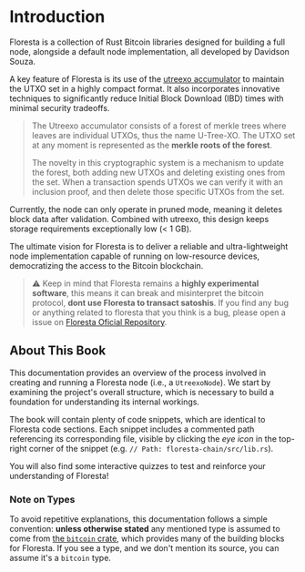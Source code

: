 # Introduction

Floresta is a collection of Rust Bitcoin libraries designed for building a full node, alongside a default node implementation, all developed by Davidson Souza.

A key feature of Floresta is its use of the [utreexo accumulator](https://eprint.iacr.org/2019/611) to maintain the UTXO set in a highly compact format. It also incorporates innovative techniques to significantly reduce Initial Block Download (IBD) times with minimal security tradeoffs.

> The Utreexo accumulator consists of a forest of merkle trees where leaves are individual UTXOs, thus the name U-Tree-XO. The UTXO set at any moment is represented as the **merkle roots of the forest**.
> 
> The novelty in this cryptographic system is a mechanism to update the forest, both adding new UTXOs and deleting existing ones from the set. When a transaction spends UTXOs we can verify it with an inclusion proof, and then delete those specific UTXOs from the set.

Currently, the node can only operate in pruned mode, meaning it deletes block data after validation. Combined with utreexo, this design keeps storage requirements exceptionally low (< 1 GB).

The ultimate vision for Floresta is to deliver a reliable and ultra-lightweight node implementation capable of running on low-resource devices, democratizing the access to the Bitcoin blockchain.


> ⚠️ Keep in mind that Floresta remains a **highly experimental software**, this means it can break and misinterpret the bitcoin protocol, **dont use Floresta to transact satoshis**. If you find any bug or anything related to floresta that you think is a bug, please open a issue on [Floresta Oficial Repository](https://github.com/vinteumorg/Floresta).


## About This Book

This documentation provides an overview of the process involved in creating and running a Floresta node (i.e., a `UtreexoNode`). We start by examining the project's overall structure, which is necessary to build a foundation for understanding its internal workings.

The book will contain plenty of code snippets, which are identical to Floresta code sections. Each snippet includes a commented path referencing its corresponding file, visible by clicking the _eye icon_ in the top-right corner of the snippet (e.g. `// Path: floresta-chain/src/lib.rs`).

You will also find some interactive quizzes to test and reinforce your understanding of Floresta!

### Note on Types

To avoid repetitive explanations, this documentation follows a simple convention: **unless otherwise stated** any mentioned type is assumed to come from [the `bitcoin` crate](https://github.com/rust-bitcoin/rust-bitcoin/tree/master), which provides many of the building blocks for Floresta. If you see a type, and we don't mention its source, you can assume it's a `bitcoin` type.
